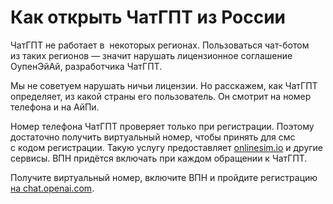 # Как открыть ЧатГПТ из&nbsp;России

ЧатГПТ не&nbsp;работает в&nbsp; некоторых регионах. Пользоваться чат-ботом из&nbsp;таких регионов&nbsp;&mdash; значит нарушать лицензионное соглашение ОупенЭйАй, разработчика ЧатГПТ. 

Мы&nbsp;не&nbsp;советуем нарушать ничьи лицензии. Но&nbsp;расскажем, как ЧатГПТ определяет, из&nbsp;какой страны его пользователь.
Он смотрит на номер телефона и на АйПи.    

Номер телефона ЧатГПТ проверяет только при регистрации. Поэтому достаточно получить виртуальный номер, чтобы принять для смс с&nbsp;кодом регистрации. Такую услугу предоставляет [onlinesim.io](https://onlinesim.io/) и&nbsp;другие сервисы. ВПН придётся включать при каждом обращении к&nbsp;ЧатГПТ.

Получите виртуальный номер, включите ВПН и&nbsp;пройдите регистрацию [на&nbsp;chat.openai.com](https://chat.openai.com/).
